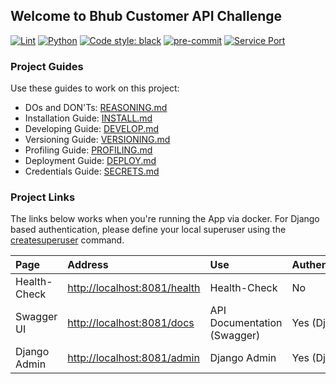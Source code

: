 ## Welcome to Bhub Customer API Challenge

[![Lint](https://github.com/chrismaille/bhub_challenge/workflows/Lint/badge.svg)](https://github.com/chrismaille/bhub_challenge/actions)
[![Python](https://img.shields.io/badge/python-3.10-green)](https://www.python.org)
[![Code style: black](https://img.shields.io/badge/code%20style-black-000000.svg)](https://github.com/psf/black)
[![pre-commit](https://img.shields.io/badge/pre--commit-enabled-brightgreen?logo=pre-commit&logoColor=white)](https://github.com/pre-commit/pre-commit)
[![Service Port](https://img.shields.io/badge/Port-8081-yellow)]()

### Project Guides

Use these guides to work on this project:
* DOs and DON'Ts: [REASONING.md](docs/REASONING.md)
* Installation Guide: [INSTALL.md](docs/INSTALL.md)
* Developing Guide: [DEVELOP.md](docs/DEVELOP.md)
* Versioning Guide: [VERSIONING.md](docs/VERSIONING.md)
* Profiling Guide: [PROFILING.md](docs/PROFILING.md)
* Deployment Guide: [DEPLOY.md](docs/DEPLOY.md)
* Credentials Guide: [SECRETS.md](SECRETS.md)

### Project Links

The links below works when you're running the App via docker. For Django
based authentication, please define your local superuser using the
[createsuperuser](https://docs.djangoproject.com/en/2.2/intro/tutorial02/)
command.

| Page         | Address                                                      | Use                         | Authenticated |
|:-------------|:-------------------------------------------------------------|:----------------------------|:--------------|
| Health-Check | [http://localhost:8081/health](http://localhost:8081/health) | Health-Check                | No            |
| Swagger UI   | [http://localhost:8081/docs](http://localhost:8081/docs)     | API Documentation (Swagger) | Yes (Django)  |
| Django Admin | [http://localhost:8081/admin](http://localhost:8081/admin)   | Django Admin                | Yes (Django)  |

